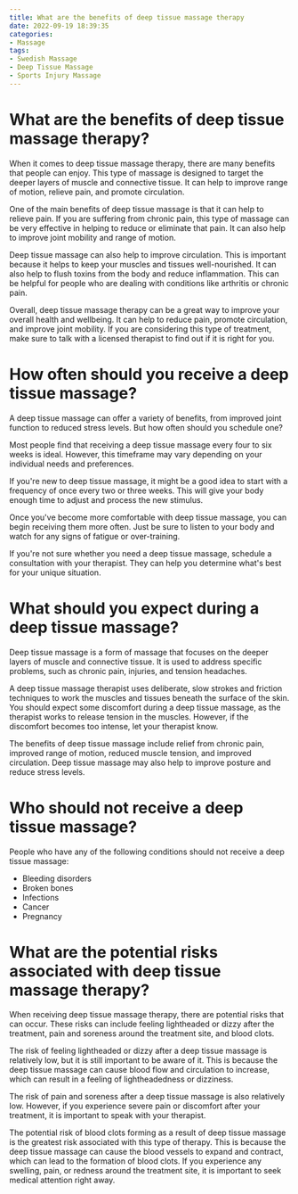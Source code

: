 ```yaml
---
title: What are the benefits of deep tissue massage therapy 
date: 2022-09-19 18:39:35
categories:
- Massage
tags:
- Swedish Massage
- Deep Tissue Massage
- Sports Injury Massage
---
```



#  What are the benefits of deep tissue massage therapy? 

When it comes to deep tissue massage therapy, there are many benefits that people can enjoy. This type of massage is designed to target the deeper layers of muscle and connective tissue. It can help to improve range of motion, relieve pain, and promote circulation.

One of the main benefits of deep tissue massage is that it can help to relieve pain. If you are suffering from chronic pain, this type of massage can be very effective in helping to reduce or eliminate that pain. It can also help to improve joint mobility and range of motion.

Deep tissue massage can also help to improve circulation. This is important because it helps to keep your muscles and tissues well-nourished. It can also help to flush toxins from the body and reduce inflammation. This can be helpful for people who are dealing with conditions like arthritis or chronic pain.

Overall, deep tissue massage therapy can be a great way to improve your overall health and wellbeing. It can help to reduce pain, promote circulation, and improve joint mobility. If you are considering this type of treatment, make sure to talk with a licensed therapist to find out if it is right for you.

#  How often should you receive a deep tissue massage? 

A deep tissue massage can offer a variety of benefits, from improved joint function to reduced stress levels. But how often should you schedule one?

Most people find that receiving a deep tissue massage every four to six weeks is ideal. However, this timeframe may vary depending on your individual needs and preferences.

If you're new to deep tissue massage, it might be a good idea to start with a frequency of once every two or three weeks. This will give your body enough time to adjust and process the new stimulus.

Once you've become more comfortable with deep tissue massage, you can begin receiving them more often. Just be sure to listen to your body and watch for any signs of fatigue or over-training.

If you're not sure whether you need a deep tissue massage, schedule a consultation with your therapist. They can help you determine what's best for your unique situation.

#  What should you expect during a deep tissue massage? 

Deep tissue massage is a form of massage that focuses on the deeper layers of muscle and connective tissue. It is used to address specific problems, such as chronic pain, injuries, and tension headaches.

A deep tissue massage therapist uses deliberate, slow strokes and friction techniques to work the muscles and tissues beneath the surface of the skin. You should expect some discomfort during a deep tissue massage, as the therapist works to release tension in the muscles. However, if the discomfort becomes too intense, let your therapist know.

The benefits of deep tissue massage include relief from chronic pain, improved range of motion, reduced muscle tension, and improved circulation. Deep tissue massage may also help to improve posture and reduce stress levels.

#  Who should not receive a deep tissue massage? 

People who have any of the following conditions should not receive a deep tissue massage:

* Bleeding disorders
* Broken bones
* Infections
* Cancer
* Pregnancy

#  What are the potential risks associated with deep tissue massage therapy?

When receiving deep tissue massage therapy, there are potential risks that can occur. These risks can include feeling lightheaded or dizzy after the treatment, pain and soreness around the treatment site, and blood clots.

The risk of feeling lightheaded or dizzy after a deep tissue massage is relatively low, but it is still important to be aware of it. This is because the deep tissue massage can cause blood flow and circulation to increase, which can result in a feeling of lightheadedness or dizziness.

The risk of pain and soreness after a deep tissue massage is also relatively low. However, if you experience severe pain or discomfort after your treatment, it is important to speak with your therapist.

The potential risk of blood clots forming as a result of deep tissue massage is the greatest risk associated with this type of therapy. This is because the deep tissue massage can cause the blood vessels to expand and contract, which can lead to the formation of blood clots. If you experience any swelling, pain, or redness around the treatment site, it is important to seek medical attention right away.